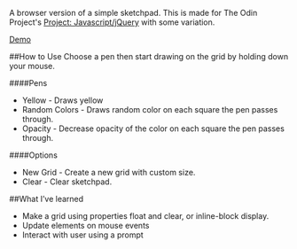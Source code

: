 A browser version of a simple sketchpad. This is made for The Odin Project's [Project: Javascript/jQuery](http://www.theodinproject.com/web-development-101/javascript-and-jquery) with some variation.

[Demo](https://cdn.rawgit.com/laniywh/the-odin-project/master/web-development-101/sketchpad/index.html)

##How to Use
Choose a pen then start drawing on the grid by holding down your mouse.

####Pens
- Yellow - Draws yellow
- Random Colors - Draws random color on each square the pen passes through.
- Opacity - Decrease opacity of the color on each square the pen passes through.

####Options
- New Grid - Create a new grid with custom size.
- Clear - Clear sketchpad.

##What I’ve learned
- Make a grid using properties float and clear, or inline-block display.
- Update elements on mouse events
- Interact with user using a prompt


